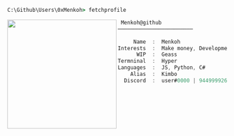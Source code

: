 ```bat
C:\Github\Users\0xMenkoh> fetchprofile
```

<img align="left" src="https://cdn.discordapp.com/attachments/951925116227436624/951928844179345488/a_784207f09bfed6210be3fc12eb6c66d5.gif" width="250" /> 

```csharp
 Menkoh@github
────────────────────────

     Name  :  Menkoh
Interests  :  Make money, Development, Finance
      WIP  :  Geass
Termninal  :  Hyper
Languages  :  JS, Python, C#
    Alias  :  Kimbo
  Discord  :  user#0000 | 944999926662832178
```
